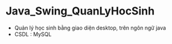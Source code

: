 # Java_Swing_QuanLyHocSinh
- Quản lý học sinh bằng giao diện desktop, trên ngôn ngữ java
- CSDL : MySQL
